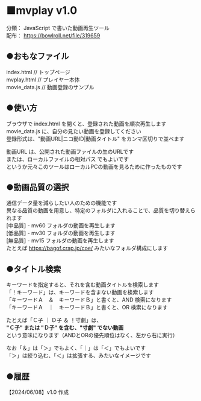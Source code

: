# ■mvplay v1.0

分類： JavaScript で書いた動画再生ツール<br>
配布： https://bowlroll.net/file/319659<br>

## ●おもなファイル

index.html // トップページ<br>
mvplay.html // プレイヤー本体<br>
movie_data.js // 動画登録のサンプル<br>

## ●使い方

ブラウザで index.html を開くと、登録された動画を順次再生します<br>
movie_data.js に、自分の見たい動画を登録してください<br>
登録形式は、"動画URL|ニコ動ID|動画タイトル" をカンマ区切りで並べます<br>

動画URL は、公開された動画ファイルの生のURLです<br>
または、ローカルファイルの相対パス でもよいです<br>
というか元々このツールはローカルPCの動画を見るために作ったものです<br>

## ●動画品質の選択

通信データ量を減らしたい人のための機能です<br>
異なる品質の動画を用意し、特定のフォルダに入れることで、品質を切り替えられます<br>
\[中品質] - mv60 フォルダの動画を再生します<br>
\[低品質] - mv30 フォルダの動画を再生します<br>
\[無品質] - mv15 フォルダの動画を再生します<br>
たとえば https://bagof.crap.jp/coe/ みたいなフォルダ構成にします<br>

## ●タイトル検索

キーワードを指定すると、それを含む動画タイトルを検索します<br>
「！キーワード」は、キーワードを含まない動画を検索します<br>
「キーワードＡ　＆　キーワードＢ」と書くと、AND 検索になります<br>
「キーワードＡ　｜　キーワードＢ」と書くと、OR 検索になります<br>

たとえば「Ｃ子 ｜ Ｄ子 ＆ ！寸劇」は、<br>
**"Ｃ子" または "Ｄ子" を含む、"寸劇" でない動画**<br>
という意味になります（ANDとORの優先順位はなく、左から右に実行）<br>

なお「＆」は「＞」でもよく、「｜」は「＜」でもよいです<br>
「＞」は絞り込む、「＜」は拡張する、みたいなイメージです<br>

## ●履歴

【2024/06/08】v1.0 作成<br>
